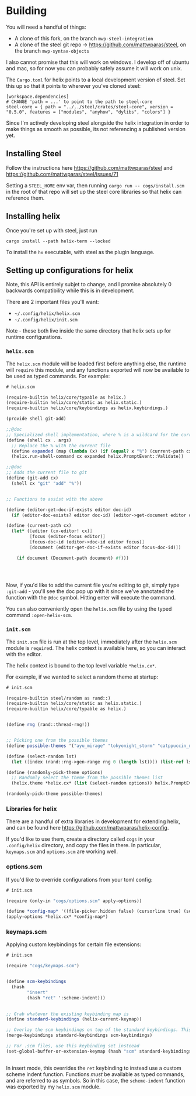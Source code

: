 # Building

You will need a handful of things:

* A clone of this fork, on the branch `mwp-steel-integration`
* A clone of the steel git repo -> https://github.com/mattwparas/steel, on the branch `mwp-syntax-objects`

I also cannot promise that this will work on windows. I develop off of ubuntu and mac, so for now you can probably safely assume it will work on unix.

The `Cargo.toml` for helix points to a local development version of steel. Set this up so that it points to wherever you've cloned steel:

```
[workspace.dependencies]
# CHANGE 'path = ...' to point to the path to steel-core
steel-core = { path = "../../steel/crates/steel-core", version = "0.5.0", features = ["modules", "anyhow", "dylibs", "colors"] }
```

Since I'm actively developing steel alongside the helix integration in order to make things as smooth as possible, its not referencing a published version yet.

## Installing Steel

Follow the instructions here https://github.com/mattwparas/steel and https://github.com/mattwparas/steel/issues/71

Setting a `STEEL_HOME` env var, then running `cargo run -- cogs/install.scm` in the root of that repo will set up the steel core libraries so that helix can reference them.

## Installing helix

Once you're set up with steel, just run

`cargo install --path helix-term --locked`

To install the `hx` executable, with steel as the plugin language.


## Setting up configurations for helix

Note, this API is entirely subjet to change, and I promise absolutely 0 backwards compatibility while this is in development.

There are 2 important files you'll want:

* `~/.config/helix/helix.scm`
* `~/.config/helix/init.scm`

Note - these both live inside the same directory that helix sets up for runtime configurations.


### `helix.scm`

The `helix.scm` module will be loaded first before anything else, the runtime will `require` this module, and any functions exported will now be available
to be used as typed commands. For example:


```scheme
# helix.scm

(require-builtin helix/core/typable as helix.)
(require-builtin helix/core/static as helix.static.)
(require-builtin helix/core/keybindings as helix.keybindings.)

(provide shell git-add)

;;@doc
;; Specialized shell implementation, where % is a wildcard for the current file
(define (shell cx . args)
  ;; Replace the % with the current file
  (define expanded (map (lambda (x) (if (equal? x "%") (current-path cx) x)) args))
  (helix.run-shell-command cx expanded helix.PromptEvent::Validate))

;;@doc
;; Adds the current file to git	
(define (git-add cx)
  (shell cx "git" "add" "%"))


;; Functions to assist with the above

(define (editor-get-doc-if-exists editor doc-id)
  (if (editor-doc-exists? editor doc-id) (editor->get-document editor doc-id) #f))

(define (current-path cx)
  (let* ([editor (cx-editor! cx)]
         [focus (editor-focus editor)]
         [focus-doc-id (editor->doc-id editor focus)]
         [document (editor-get-doc-if-exists editor focus-doc-id)])

    (if document (Document-path document) #f)))

  
	
```

Now, if you'd like to add the current file you're editing to git, simply type `:git-add` - you'll see the doc pop up with it since we've annotated the function
with the `@doc` symbol. Hitting enter will execute the command.

You can also conveniently open the `helix.scm` file by using the typed command `:open-helix-scm`.


### `init.scm`

The `init.scm` file is run at the top level, immediately after the `helix.scm` module is `require`d. The helix context is available here, so you can interact with the editor.

The helix context is bound to the top level variable `*helix.cx*`.

For example, if we wanted to select a random theme at startup:

```scheme
# init.scm

(require-builtin steel/random as rand::)
(require-builtin helix/core/static as helix.static.)
(require-builtin helix/core/typable as helix.)


(define rng (rand::thread-rng!))


;; Picking one from the possible themes
(define possible-themes '("ayu_mirage" "tokyonight_storm" "catppuccin_macchiato"))

(define (select-random lst)
  (let ([index (rand::rng->gen-range rng 0 (length lst))]) (list-ref lst index)))

(define (randomly-pick-theme options)
  ;; Randomly select the theme from the possible themes list
  (helix.theme *helix.cx* (list (select-random options)) helix.PromptEvent::Validate))

(randomly-pick-theme possible-themes)

```

### Libraries for helix

There are a handful of extra libraries in development for extending helix, and can be found here https://github.com/mattwparas/helix-config.

If you'd like to use them, create a directory called `cogs` in your `.config/helix` directory, and copy the files in there. In particular, `keymaps.scm` and `options.scm` are working well.

### options.scm

If you'd like to override configurations from your toml config:


```scheme
# init.scm

(require (only-in "cogs/options.scm" apply-options))

(define *config-map* '((file-picker.hidden false) (cursorline true) (soft-wrap.enable true)))
(apply-options *helix.cx* *config-map*)

```


### keymaps.scm

Applying custom keybindings for certain file extensions:


```scheme
# init.scm

(require "cogs/keymaps.scm")


(define scm-keybindings
  (hash 
        "insert"
        (hash "ret" ':scheme-indent)))

				
;; Grab whatever the existing keybinding map is
(define standard-keybindings (helix-current-keymap))

;; Overlay the scm keybindings on top of the standard keybindings. This does a little mutation here, so its a bit funky looking.
(merge-keybindings standard-keybindings scm-keybindings)

;; For .scm files, use this keybinding set insteead
(set-global-buffer-or-extension-keymap (hash "scm" standard-keybindings))
	
```

In insert mode, this overrides the `ret` keybinding to instead use a custom scheme indent function. Functions _must_ be available as typed commands, and are referred to
as symbols. So in this case, the `scheme-indent` function was exported by my `helix.scm` module.
